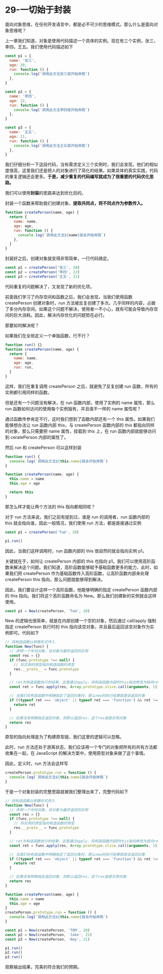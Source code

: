 # 29-一切始于封装

面向对象思维，在任何开发语言中，都是必不可少的思维模式。那么什么是面向对象思维呢？

上一章我们知道，对象是使用代码描述一个具体的实例。现在有三个实例，张三，李四，王五。我们使用代码描述如下

```javascript
const p1 = {
  name: '张三',
  age: 20,
  run: function () {
    console.log('调用此方法张三就开始奔跑')
  },
}

const p2 = {
  name: '李四',
  age: 22,
  run: function () {
    console.log('调用此方法李四就开始奔跑')
  },
}

const p3 = {
  name: '王五',
  age: 21,
  run: function () {
    console.log('调用此方法王五就开始奔跑')
  },
}
```

我们仔细分析一下这段代码，当有需求定义三个实例时，我们会发现，他们的相似度很高，这里我们还是把人的对象进行了简化的结果。如果具体的真实实践，代码的重复逻辑还会更多。**于是，减少重复的代码编写就成为了很重要的代码优化思路。**

我们可以使用**封装**的思路来达到优化目的。

封装一个函数来帮助我们创建对象，**提取共同点，将不同点作为参数传入。**

```javascript
function createPerson(name, age) {
  return {
    name: name,
    age: age,
    run: function () {
      console.log(`调用此方法${name}就会开始奔跑`)
    },
  }
}
```

封装好之后，创建对象就变得非常简单，一行代码搞定。

```javascript
const p1 = createPerson('张三', 20)
const p2 = createPerson('李四', 22)
const p3 = createPerson('王五', 21)
```

代码重复的问题解决了，又发现了新的优化项。

前面我们学习了内存空间和函数之后，我们会发现，当我们使用函数 createPerson 创建对象时，run 方法被反复创建了多次。几乎同样的内容，占据了多分内存空间。如果这个问题不解决，使用者一不小心，就有可能会导致内存空间的巨大消耗。因此，解决内存优化的问题势在必行。

那要如何解决呢？

如果我们在全局定义一个单独函数，行不行？

```javascript
function run() {}
function createPerson(name, age) {
  return {
    name: name,
    age: age,
    run: run,
  }
}
```

这样，我们在重复调用 createPerson 之后，就避免了反复创建 run 函数，所有的实例都引用同样的函数。

但是还有一个问题没有解决，在 run 函数内部，使用了实例的 name 属性，那么 run 函数如何访问的使用每个实例独有，并且值不一样的 name 属性呢？

通过函数传参肯定不行，这时我们想到了函数内部还有一个 this 属性。如果我们能够想办法让 run 函数内部 this，与 createPerson 函数内部的 this 都指向同样的对象，那么只需要把 name 属性，挂载到 this 上，在 run 函数内部就能够访问到 ceratePerson 内部的属性了。

然后 run 和 createPerson 可以这样封装

```javascript
function run() {
  console.log(`调用此方法${this.name}就会开始奔跑`)
}

function createPerson(name, age) {
  this.name = name
  this.age = age

  return this
}
```

那怎么样才能让两个方法的 this 指向都相同呢？

对于 run 方法来说，我们之前有提到过，谁是 run 的调用者，run 函数内部的 this 就会指向谁，因此一般情况，我们使用 run 方法，都是直接通过实例

```javascript
const p1 = createPerson('Tom', 20)

p1.run()
```

因此，当我们这样调用时，run 函数内部的 this 很自然的就会指向实例 p1。

关键就在于，如何让 createPerson 内部的 this 也指向 p1。我们可以使用高阶函数来解决这个问题。我们知道，高阶函数能够赋予基础函数更多的能力，此时，如果我们把 createPerson 作为基础函数传入高阶函数，让高阶函数内部来处理 createPerson this 指向，那么问题就能够得到解决。

因此，我们要设计这样一个高阶函数，他能够明确的指定 createPerson 函数内部的 this 指向。我们将这个高阶函数命名为 New。那么我们创建新的实例就会这样使用。

```javascript
const p1 = New(createPerson, 'Tom', 20)
```

New 的逻辑也很简单，就是在内部创建一个空的对象，然后通过 call/apply 强制指定 createPerson 执行时的 this 指向该空对象，并且最后返回该空对象作为实例即可。代码如下

```javascript
// 将构造函数以参数形式传入
function New(func) {
  // 声明一个中间对象，该对象为最终返回的实例
  const res = {}
  if (func.prototype !== null) {
    // 将实例的原型指向构造函数的原型
    res.__proto__ = func.prototype
  }

  // ret为构造函数执行的结果，这里通过apply，将构造函数内部的this指向修改为指向res，即为实例对象
  const ret = func.apply(res, Array.prototype.slice.call(arguments, 1))

  // 当我们在构造函数中明确指定了返回对象时，那么new的执行结果就是该返回对象
  if ((typeof ret === 'object' || typeof ret === 'function') && ret !== null) {
    return ret
  }

  // 如果没有明确指定返回对象，则默认返回res，这个res就是实例对象
  return res
}
```

原型的指向处理是为了构建原型链，我们这里的逻辑可以忽略。

此时，run 方法还处于游离状态，我们应该用一个专门的对象把所有的共有方法都收集在一起，在 JavaScript 的解决方案中，使用原型对象来做了这个事情。

因此，定义时，run 方法会这样写

```javascript
createPerson.prototype.run = function () {
  console.log(`调用此方法${this.name}就会开始奔跑`)
}
```

于是一个对象封装的完整思路就被我们整理出来了，完整代码如下

```javascript
// 将构造函数以参数形式传入
function New(func) {
  // 声明一个中间对象，该对象为最终返回的实例
  const res = {}
  if (func.prototype !== null) {
    // 将实例的原型指向构造函数的原型
    res.__proto__ = func.prototype
  }

  // ret为构造函数执行的结果，这里通过apply，将构造函数内部的this指向修改为指向res，即为实例对象
  const ret = func.apply(res, Array.prototype.slice.call(arguments, 1))

  // 当我们在构造函数中明确指定了返回对象时，那么new的执行结果就是该返回对象
  if ((typeof ret === 'object' || typeof ret === 'function') && ret !== null) {
    return ret
  }

  // 如果没有明确指定返回对象，则默认返回res，这个res就是实例对象
  return res
}

function createPerson(name, age) {
  this.name = name
  this.age = age
}
createPerson.prototype.run = function () {
  console.log(`调用此方法${this.name}就会开始奔跑`)
}

const p1 = New(createPerson, 'TOM', 20)
const p2 = New(createPerson, 'Jake', 22)
const p3 = New(createPerson, 'Amy', 21)

p1.run()
p2.run()
p3.run()
```

观察输出结果，完美的符合我们的预期。
